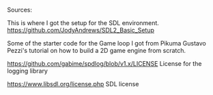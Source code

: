 Sources:


This is where I got the setup for the SDL environment.
https://github.com/JodyAndrews/SDL2_Basic_Setup

Some of the starter code for the Game loop I got from Pikuma Gustavo Pezzi's
tutorial on how to build a 2D game engine from scratch.

https://github.com/gabime/spdlog/blob/v1.x/LICENSE
License for the logging library

https://www.libsdl.org/license.php
SDL license